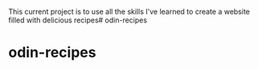 This current project is to use all the skills I've learned to create a website filled with delicious recipes# odin-recipes
# odin-recipes
